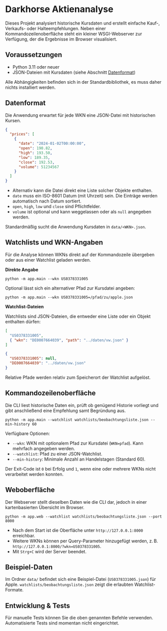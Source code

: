 # Darkhorse Aktienanalyse

Dieses Projekt analysiert historische Kursdaten und erstellt einfache Kauf-, Verkaufs- oder Halteempfehlungen. Neben einer Kommandozeilenoberfläche steht ein kleiner WSGI-Webserver zur Verfügung, der die Ergebnisse im Browser visualisiert.

## Voraussetzungen

* Python 3.11 oder neuer
* JSON-Dateien mit Kursdaten (siehe Abschnitt [Datenformat](#datenformat))

Alle Abhängigkeiten befinden sich in der Standardbibliothek, es muss daher nichts installiert werden.

## Datenformat

Die Anwendung erwartet für jede WKN eine JSON-Datei mit historischen Kursen.

```json
{
  "prices": [
    {
      "date": "2024-01-02T00:00:00",
      "open": 190.82,
      "high": 193.50,
      "low": 189.35,
      "close": 192.53,
      "volume": 51234567
    }
  ]
}
```

* Alternativ kann die Datei direkt eine Liste solcher Objekte enthalten.
* `date` muss ein ISO-8601 Datum (mit Uhrzeit) sein. Die Einträge werden automatisch nach Datum sortiert.
* `open`, `high`, `low` und `close` sind Pflichtfelder.
* `volume` ist optional und kann weggelassen oder als `null` angegeben werden.

Standardmäßig sucht die Anwendung Kursdaten in `data/<WKN>.json`.

## Watchlists und WKN-Angaben

Für die Analyse können WKNs direkt auf der Kommandozeile übergeben oder aus einer Watchlist geladen werden.

**Direkte Angabe**

```
python -m app.main --wkn US0378331005
```

Optional lässt sich ein alternativer Pfad zur Kursdatei angeben:

```
python -m app.main --wkn US0378331005=/pfad/zu/apple.json
```

**Watchlist-Dateien**

Watchlists sind JSON-Dateien, die entweder eine Liste oder ein Objekt enthalten dürfen:

```json
[
  "US0378331005",
  { "wkn": "DE0007664039", "path": "../daten/vw.json" }
]
```

```json
{
  "US0378331005": null,
  "DE0007664039": "../daten/vw.json"
}
```

Relative Pfade werden relativ zum Speicherort der Watchlist aufgelöst.

## Kommandozeilenoberfläche

Die CLI liest historische Daten ein, prüft ob genügend Historie vorliegt und gibt anschließend eine Empfehlung samt Begründung aus.

```
python -m app.main --watchlist watchlists/beobachtungsliste.json --min-history 60
```

Verfügbare Optionen:

* `--wkn`: WKN mit optionalem Pfad zur Kursdatei (`WKN=pfad`). Kann mehrfach angegeben werden.
* `--watchlist`: Pfad zu einer JSON-Watchlist.
* `--min-history`: Minimale Anzahl an Handelstagen (Standard 60).

Der Exit-Code ist `0` bei Erfolg und `1`, wenn eine oder mehrere WKNs nicht verarbeitet werden konnten.

## Weboberfläche

Der Webserver stellt dieselben Daten wie die CLI dar, jedoch in einer kartenbasierten Übersicht im Browser.

```
python -m app.web --watchlist watchlists/beobachtungsliste.json --port 8000
```

* Nach dem Start ist die Oberfläche unter `http://127.0.0.1:8000` erreichbar.
* Weitere WKNs können per Query-Parameter hinzugefügt werden, z. B. `http://127.0.0.1:8000/?wkn=US0378331005`.
* Mit `Strg+C` wird der Server beendet.

## Beispiel-Daten

Im Ordner `data/` befindet sich eine Beispiel-Datei (`US0378331005.json`) für Apple. `watchlists/beobachtungsliste.json` zeigt die erlaubten Watchlist-Formate.

## Entwicklung & Tests

Für manuelle Tests können Sie die oben genannten Befehle verwenden. Automatisierte Tests sind momentan nicht eingerichtet.
